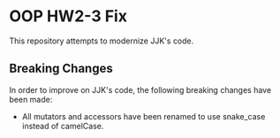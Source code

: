 # OOP HW2-3 Fix

This repository attempts to modernize JJK's code.

## Breaking Changes

In order to improve on JJK's code, the following breaking changes have been made:

- All mutators and accessors have been renamed to use snake_case instead of camelCase.
